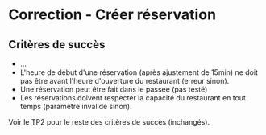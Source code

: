 # Correction - Créer réservation

## Critères de succès

- ...
- L'heure de début d'une réservation (après ajustement de 15min) ne doit pas être avant l'heure d'ouverture du restaurant (erreur sinon).
- Une réservation peut être fait dans le passée (pas testé)
- Les réservations doivent respecter la capacité du restaurant en tout temps (paramètre invalide sinon).

Voir le TP2 pour le reste des critères de succès (inchangés).

